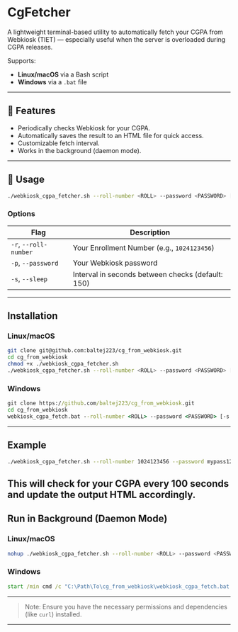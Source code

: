 # CgFetcher

A lightweight terminal-based utility to automatically fetch your CGPA from Webkiosk (TIET) — especially useful when the server is overloaded during CGPA releases.

Supports:

* **Linux/macOS** via a Bash script
* **Windows** via a `.bat` file

---

## 🔧 Features

* Periodically checks Webkiosk for your CGPA.
* Automatically saves the result to an HTML file for quick access.
* Customizable fetch interval.
* Works in the background (daemon mode).

---

## 🚀 Usage

```bash
./webkiosk_cgpa_fetcher.sh --roll-number <ROLL> --password <PASSWORD> [-s <SECONDS>]
```

### Options

| Flag                  | Description                                       |
| --------------------- | ------------------------------------------------- |
| `-r`, `--roll-number` | Your Enrollment Number (e.g., `1024123456`)       |
| `-p`, `--password`    | Your Webkiosk password                            |
| `-s`, `--sleep`       | Interval in seconds between checks (default: 150) |

---

## Installation

### Linux/macOS
```bash
git clone git@github.com:baltej223/cg_from_webkiosk.git
cd cg_from_webkiosk
chmod +x ./webkiosk_cgpa_fetcher.sh
./webkiosk_cgpa_fetcher.sh --roll-number <ROLL> --password <PASSWORD> [-s <SECONDS>]
```

### Windows
```bat
git clone https://github.com/baltej223/cg_from_webkiosk.git
cd cg_from_webkiosk
webkiosk_cgpa_fetch.bat --roll-number <ROLL> --password <PASSWORD> [-s <SECONDS>]
```
---

## Example
```bash
./webkiosk_cgpa_fetcher.sh --roll-number 1024123456 --password mypass123 -s 100
```
This will check for your CGPA every 100 seconds and update the output HTML accordingly.
---

## Run in Background (Daemon Mode)

### Linux/macOS

```bash
nohup ./webkiosk_cgpa_fetcher.sh --roll-number <ROLL> --password <PASSWORD> &
```

### Windows

```bat
start /min cmd /c "C:\Path\To\cg_from_webkiosk\webkiosk_cgpa_fetch.bat --roll-number <ROLL> --password <PASSWORD>"
```

---
> Note: Ensure you have the necessary permissions and dependencies (like `curl`) installed.
---
